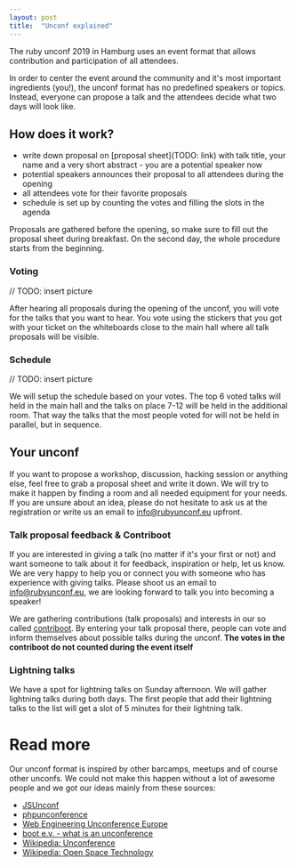 ```yaml
---
layout: post
title:  "Unconf explained"
---
```

The ruby unconf 2019 in Hamburg uses an event format that allows contribution and participation of all attendees.

In order to center the event around the community and it's most important ingredients (you!), the unconf format has no predefined speakers or topics. Instead, everyone can propose a talk and the attendees decide what two days will look like.

## How does it work?
 * write down proposal on [proposal sheet](TODO: link) with talk title, your name and a very short abstract - you are a potential speaker now
 * potential speakers announces their proposal to all attendees during the opening
 * all attendees vote for their favorite proposals
 * schedule is set up by counting the votes and filling the slots in the agenda

Proposals are gathered before the opening, so make sure to fill out the proposal sheet during breakfast.
On the second day, the whole procedure starts from the beginning.

### Voting
// TODO: insert picture

After hearing all proposals during the opening of the unconf, you will vote for the talks that you want to hear. You vote using the stickers that you got with your ticket on the whiteboards close to the main hall where all talk proposals will be visible.

### Schedule
// TODO: insert picture

We will setup the schedule based on your votes. The top 6 voted talks will held in the main hall and the talks on place 7-12 will be held in the additional room. That way the talks that the most people voted for will not be held in parallel, but in sequence.

## Your unconf
If you want to propose a workshop, discussion, hacking session or anything else, feel free to grab a proposal sheet and write it down. We will try to make it happen by finding a room and all needed equipment for your needs. If you are unsure about an idea, please do not hesitate to ask us at the registration or write us an email to [info@rubyunconf.eu](mailto:info@rubyunconf.eu) upfront.

### Talk proposal feedback & Contriboot
If you are interested in giving a talk (no matter if it's your first or not) and want someone to talk about it for feedback, inspiration or help, let us know. We are very happy to help you or connect you with someone who has experience with giving talks. Please shoot us an email to [info@rubyunconf.eu](mailto:info@rubyunconf.eu), we are looking forward to talk you into becoming a speaker!

We are gathering contributions (talk proposals) and interests in our so called [contriboot](https://contriboot.rubyunconf.eu/contributions). By entering your talk proposal there, people can vote and inform themselves about possible talks during the unconf. **The votes in the contriboot do not counted during the event itself**

### Lightning talks
We have a spot for lightning talks on Sunday afternoon. We will gather lightning talks during both days. The first people that add their lightning talks to the list will get a slot of 5 minutes for their lightning talk.

# Read more
Our unconf format is inspired by other barcamps, meetups and of course other unconfs. We could not make this happen without a lot of awesome people and we got our ideas mainly from these sources:

* [JSUnconf](https://2019.jsunconf.eu/)
* [phpunconference](https://www.php-unconference.de/)
* [Web Engineering Unconference Europe](https://weuceu.org/)
* [boot e.v. - what is an unconference](https://www.bootev.org/what-is-an-unconference/)
* [Wikipedia: Unconference](https://en.wikipedia.org/wiki/Unconference)
* [Wikipedia: Open Space Technology](https://en.wikipedia.org/wiki/Open_Space_Technology)
